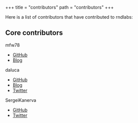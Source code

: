 +++
title = "contributors"
path = "contributors"
+++

Here is a list of contributors that have contributed to rndlabs:

## Core contributors
mfw78 
- [GitHub](https://github.com/mfw78)
- [Blog](https://mirror.xyz/mfw.rndlabs.eth)

daluca
- [GitHub](https://github.com/xdaluca)
- [Blog](https://mirror.xyz/daluca.eth)
- [Twitter](https://twitter.com/daluca_)

SergeiKanerva
- [GitHub](https://github.com/SergeiKanerva)
- [Twitter](https://twitter.com/mslkv_)
